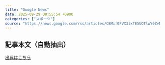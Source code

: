 ```yaml
---
title: "Google News"
date: 2025-09-29 08:55:54 +0900
categories: ["スポーツ"]
source: "https://news.google.com/rss/articles/CBMif0FVX3lxTE5UOTlwY0ZvMm5aYnF1M1FPNENhYzVCVnRYSjk2aXExS1kwMmJBUjhncWRmOUhWMlBRVUZyZ0hpR3dIR1RBendkNlBMSUpGMXpKdmdXMUdwV3ZkeWc1MnFrTnNiUE9NNGhuTE1jemN5VndCS0RqNUJxajlmQm9MR1U?oc=5"
---
```


## 記事本文（自動抽出）
<body class="y0K44d EA71Tc" id="readabilityBody"></body>

[出典はこちら](https://news.google.com/rss/articles/CBMif0FVX3lxTE5UOTlwY0ZvMm5aYnF1M1FPNENhYzVCVnRYSjk2aXExS1kwMmJBUjhncWRmOUhWMlBRVUZyZ0hpR3dIR1RBendkNlBMSUpGMXpKdmdXMUdwV3ZkeWc1MnFrTnNiUE9NNGhuTE1jemN5VndCS0RqNUJxajlmQm9MR1U?oc=5)
